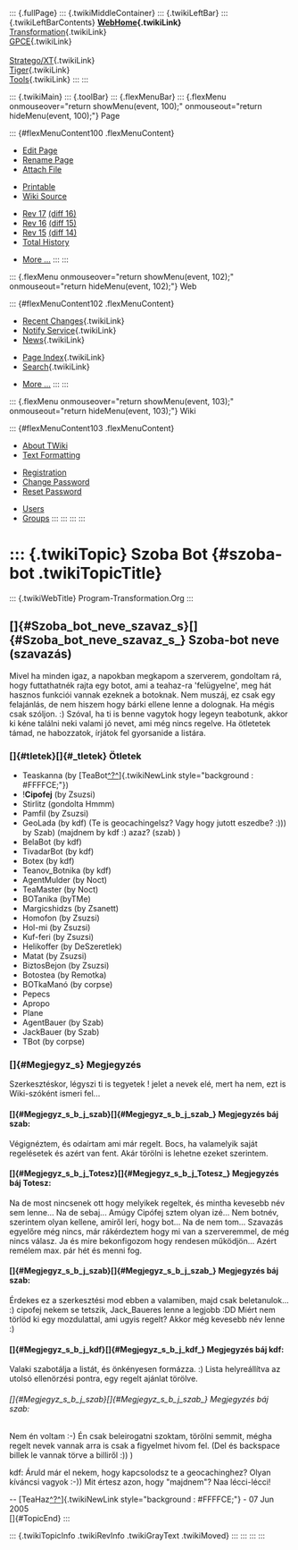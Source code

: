 ::: {.fullPage}
::: {.twikiMiddleContainer}
::: {.twikiLeftBar}
::: {.twikiLeftBarContents}
**[WebHome](WebHome){.twikiLink}**\
[Transformation](../Transform/WebHome){.twikiLink}\
[GPCE](../Gpce/WebHome){.twikiLink}\
\
[Stratego/XT](../Stratego/WebHome){.twikiLink}\
[Tiger](../Tiger/WebHome){.twikiLink}\
[Tools](../Tools/WebHome){.twikiLink}
:::
:::

::: {.twikiMain}
::: {.toolBar}
::: {.flexMenuBar}
::: {.flexMenu onmouseover="return showMenu(event, 100);" onmouseout="return hideMenu(event, 100);"}
Page

::: {#flexMenuContent100 .flexMenuContent}
-   [Edit
    Page](http://www.program-transformation.org/edit/Main/SzobaBot?t=1536827716)
-   [Rename
    Page](http://www.program-transformation.org/rename/Main/SzobaBot)
-   [Attach
    File](http://www.program-transformation.org/attach/Main/SzobaBot)

<!-- -->

-   [Printable](http://www.program-transformation.org/view/Main/SzobaBot?skin=print.pattern)
-   [Wiki
    Source](http://www.program-transformation.org/view/Main/SzobaBot?skin=text&raw=on&contenttype=text/plain)

<!-- -->

-   [Rev
    17](http://www.program-transformation.org/view/Main/SzobaBot?rev=1.17)
    [(diff 16)](http://www.program-transformation.org/rdiff/Main/SzobaBot?rev1=1.17&rev2=1.16)
-   [Rev
    16](http://www.program-transformation.org/view/Main/SzobaBot?rev=1.16)
    [(diff 15)](http://www.program-transformation.org/rdiff/Main/SzobaBot?rev1=1.16&rev2=1.15)
-   [Rev
    15](http://www.program-transformation.org/view/Main/SzobaBot?rev=1.15)
    [(diff 14)](http://www.program-transformation.org/rdiff/Main/SzobaBot?rev1=1.15&rev2=1.14)
-   [Total
    History](http://www.program-transformation.org/rdiff/Main/SzobaBot)

<!-- -->

-   [More
    \...](http://www.program-transformation.org/oops/Main/SzobaBot?template=oopsmore&param1=1.17&param2=1.17)
:::
:::

::: {.flexMenu onmouseover="return showMenu(event, 102);" onmouseout="return hideMenu(event, 102);"}
Web

::: {#flexMenuContent102 .flexMenuContent}
-   [Recent Changes](WebChanges){.twikiLink}
-   [Notify Service](WebNotify){.twikiLink}
-   [News](WebNews){.twikiLink}

<!-- -->

-   [Page Index](WebIndex){.twikiLink}
-   [Search](WebSearch){.twikiLink}

<!-- -->

-   [More
    \...](http://www.program-transformation.org/oops/Main/SzobaBot?template=oopsmore&param1=1.17&param2=1.17)
:::
:::

::: {.flexMenu onmouseover="return showMenu(event, 103);" onmouseout="return hideMenu(event, 103);"}
Wiki

::: {#flexMenuContent103 .flexMenuContent}
-   [About
    TWiki](http://www.program-transformation.org/view/TWiki/WebHome)
-   [Text
    Formatting](http://www.program-transformation.org/view/TWiki/TextFormattingRules)

<!-- -->

-   [Registration](http://www.program-transformation.org/view/TWiki/TWikiRegistration)
-   [Change
    Password](http://www.program-transformation.org/view/TWiki/ChangePassword)
-   [Reset
    Password](http://www.program-transformation.org/view/TWiki/ResetPassword)

<!-- -->

-   [Users](http://www.program-transformation.org/view/Main/TWikiUsers)
-   [Groups](http://www.program-transformation.org/view/Main/TWikiGroups)
:::
:::
:::
:::

::: {.twikiTopic}
Szoba Bot {#szoba-bot .twikiTopicTitle}
=========

::: {.twikiWebTitle}
Program-Transformation.Org
:::

[]{#Szoba_bot_neve_szavaz_s}[]{#Szoba_bot_neve_szavaz_s_} Szoba-bot neve (szavazás)
-----------------------------------------------------------------------------------

Mivel ha minden igaz, a napokban megkapom a szerverem, gondoltam rá,
hogy futtathatnék rajta egy botot, ami a teahaz-ra \'felügyelne\', meg
hát hasznos funkciói vannak ezeknek a botoknak. Nem muszáj, ez csak egy
felajánlás, de nem hiszem hogy bárki ellene lenne a dolognak. Ha mégis
csak szóljon. :) Szóval, ha ti is benne vagytok hogy legeyn teabotunk,
akkor ki kéne találni neki valami jó nevet, ami még nincs regelve. Ha
ötletetek támad, ne habozzatok, írjátok fel gyorsanide a listára.

### []{#tletek}[]{#_tletek} Ötletek

-   Teaskanna (by
    [TeaBot[^?^](http://www.program-transformation.org/edit/Main/TeaBot?topicparent=Main.SzobaBot)]{.twikiNewLink
    style="background : #FFFFCE;"})
-   !**Cipofej** (by Zsuzsi)
-   Stirlitz (gondolta Hmmm)
-   Pamfil (by Zsuzsi)
-   GeoLada (by kdf) (Te is geocachingelsz? Vagy hogy jutott eszedbe?
    :))) by Szab) (majdnem by kdf :) azaz? (szab) )
-   BelaBot (by kdf)
-   TivadarBot (by kdf)
-   Botex (by kdf)
-   Teanov\_Botnika (by kdf)
-   AgentMulder (by Noct)
-   TeaMaster (by Noct)
-   BOTanika (byTMe)
-   Margicshidzs (by Zsanett)
-   Homofon (by Zsuzsi)
-   Hol-mi (by Zsuzsi)
-   Kuf-feri (by Zsuzsi)
-   Helikoffer (by DeSzeretlek)
-   Matat (by Zsuzsi)
-   BiztosBejon (by Zsuzsi)
-   Botostea (by Remotka)
-   BOTkaManó (by corpse)
-   Pepecs
-   Apropo
-   Plane
-   AgentBauer (by Szab)
-   JackBauer (by Szab)
-   TBot (by corpse)

### []{#Megjegyz_s} Megjegyzés

Szerkesztéskor, légyszi ti is tegyetek ! jelet a nevek elé, mert ha nem,
ezt is Wiki-szóként ismeri fel\...

#### []{#Megjegyz_s_b_j_szab}[]{#Megjegyz_s_b_j_szab_} Megjegyzés báj szab:

Végignéztem, és odaírtam ami már regelt. Bocs, ha valamelyik saját
regelésetek és azért van fent. Akár törölni is lehetne ezeket szerintem.

#### []{#Megjegyz_s_b_j_Totesz}[]{#Megjegyz_s_b_j_Totesz_} Megjegyzés báj Totesz:

Na de most nincsenek ott hogy melyikek regeltek, és mintha kevesebb név
sem lenne\... Na de sebaj\... Amúgy Cipófej sztem olyan izé\... Nem
botnév, szerintem olyan kellene, amiről lerí, hogy bot\... Na de nem
tom\... Szavazás egyelőre még nincs, már rákérdeztem hogy mi van a
szerveremmel, de még nincs válasz. Ja és mire bekonfigozom hogy rendesen
működjön\... Azért remélem max. pár hét és menni fog.

#### []{#Megjegyz_s_b_j_szab}[]{#Megjegyz_s_b_j_szab_} Megjegyzés báj szab:

Érdekes ez a szerkesztési mod ebben a valamiben, majd csak
beletanulok\... :) cipofej nekem se tetszik, Jack\_Baueres lenne a
legjobb :DD Miért nem törlöd ki egy mozdulattal, ami ugyis regelt? Akkor
még kevesebb név lenne :)

#### []{#Megjegyz_s_b_j_kdf}[]{#Megjegyz_s_b_j_kdf_} Megjegyzés báj kdf:

Valaki szabotálja a listát, és önkényesen formázza. :) Lista
helyreállítva az utolsó ellenörzési pontra, egy regelt ajánlat törölve.

###### []{#Megjegyz_s_b_j_szab}[]{#Megjegyz_s_b_j_szab_} Megjegyzés báj szab:

Nem én voltam :-) Én csak beleirogatni szoktam, törölni semmit, mégha
regelt nevek vannak arra is csak a figyelmet hivom fel. (Del és
backspace billek le vannak törve a billiről :)) )

kdf: Áruld már el nekem, hogy kapcsolodsz te a geocachinghez? Olyan
kíváncsi vagyok :-)) Mit értesz azon, hogy \"majdnem\"? Naa lécci-lécci!

\--
[TeaHaz[^?^](http://www.program-transformation.org/edit/Main/TeaHaz?topicparent=Main.SzobaBot)]{.twikiNewLink
style="background : #FFFFCE;"} - 07 Jun 2005\
[]{#TopicEnd}
:::

::: {.twikiTopicInfo .twikiRevInfo .twikiGrayText .twikiMoved}
:::
:::
:::
:::

